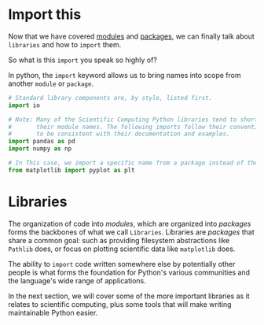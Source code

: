 # Import this

Now that we have covered [modules](modules.md) and [packages](packages.md), we can finally talk
about `libraries` and how to `import` them.

So what is this `import` you speak so highly of?

In python, the `import` keyword allows us to bring names into scope from another `module` or `package`.

```python
# Standard library components are, by style, listed first.
import io

# Note: Many of the Scientific Computing Python libraries tend to shorthand 
#       their module names. The following imports follow their convention, 
#       to be consistent with their documentation and examples.
import pandas as pd
import numpy as np

# In This case, we import a specific name from a package instead of the entire package.
from matplotlib import pyplot as plt
```

# Libraries

The organization of code into *modules*, which are organized into *packages* forms the backbones of
what we call `Libraries`. Libraries are *packages* that share a common goal: such as providing
filesystem abstractions like `Pathlib` does, or focus on plotting scientific data like `matplotlib`
does.

The ability to `import` code written somewhere else by potentially other people is what forms the
foundation for Python's various communities and the language's wide range of applications.

In the next section, we will cover some of the more important libraries as it relates to scientific
computing, plus some tools that will make writing maintainable Python easier.